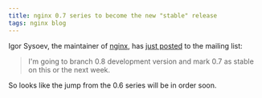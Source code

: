 ```yaml
---
title: nginx 0.7 series to become the new "stable" release
tags: nginx blog
---
```


Igor Sysoev, the maintainer of [nginx](/wiki/nginx), has [just posted](http://article.gmane.org/gmane.comp.web.nginx.english/12430) to the mailing list:

> I'm going to branch 0.8 development version and mark 0.7 as stable on this or the next week.

So looks like the jump from the 0.6 series will be in order soon.
